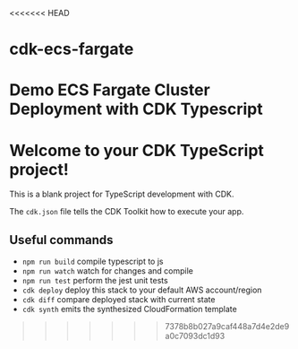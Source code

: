 <<<<<<< HEAD
# cdk-ecs-fargate
Demo ECS Fargate Cluster Deployment with CDK Typescript
=======
# Welcome to your CDK TypeScript project!

This is a blank project for TypeScript development with CDK.

The `cdk.json` file tells the CDK Toolkit how to execute your app.

## Useful commands

 * `npm run build`   compile typescript to js
 * `npm run watch`   watch for changes and compile
 * `npm run test`    perform the jest unit tests
 * `cdk deploy`      deploy this stack to your default AWS account/region
 * `cdk diff`        compare deployed stack with current state
 * `cdk synth`       emits the synthesized CloudFormation template
>>>>>>> 7378b8b027a9caf448a7d4e2de9a0c7093dc1d93
